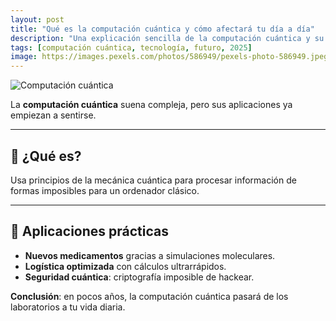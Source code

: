 ```yaml
---
layout: post
title: "Qué es la computación cuántica y cómo afectará tu día a día"
description: "Una explicación sencilla de la computación cuántica y su impacto en la tecnología que usamos cada día."
tags: [computación cuántica, tecnología, futuro, 2025]
image: https://images.pexels.com/photos/586949/pexels-photo-586949.jpeg
---
```


![Computación cuántica](https://images.pexels.com/photos/586949/pexels-photo-586949.jpeg)

La **computación cuántica** suena compleja, pero sus aplicaciones ya empiezan a sentirse.

---

## 🤔 ¿Qué es?
Usa principios de la mecánica cuántica para procesar información de formas imposibles para un ordenador clásico.

---

## 🚀 Aplicaciones prácticas
- **Nuevos medicamentos** gracias a simulaciones moleculares.  
- **Logística optimizada** con cálculos ultrarrápidos.  
- **Seguridad cuántica**: criptografía imposible de hackear.  

**Conclusión**: en pocos años, la computación cuántica pasará de los laboratorios a tu vida diaria.
